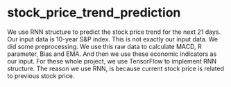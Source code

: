 # stock_price_trend_prediction
We use RNN structure to predict the stock price trend for the next 21 days. Our input data is 10-year S&P index. This is not exactly our input data. We did some preprocessing. We use this raw data to calculate MACD, R parameter, Bias and EMA. And then we use these economic indicators as our input.
For these whole project, we use TensorFlow to implement RNN structure. The reason we use RNN, is because current stock price is related to previous stock price.
